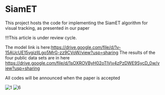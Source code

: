 # SiamET
This project hosts the code for implementing the SiamET algorithm for visual tracking, as presented in our paper

!!!This article is under review cycle.

The model link is here:https://drive.google.com/file/d/1v-15AUcUE15vgizlILgo5MrG-zz9CVoW/view?usp=sharing
The results of the four public data sets are in here
https://drive.google.com/file/d/1sOXROVByH02oTlVjv4zPzDWE9SycD_0w/view?usp=sharing

All codes will be announced when the paper is accepted

![1](https://user-images.githubusercontent.com/51786737/137138037-2d7578e7-215f-428f-aaff-50f7a6666310.png)
![6](https://user-images.githubusercontent.com/51786737/137138051-bf1f692f-02d1-4d86-a4ec-3351f0b12bc9.png)
